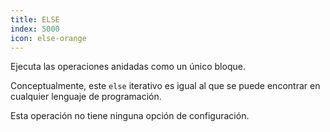 ```yaml
---
title: ELSE
index: 5000
icon: else-orange
---
```


Ejecuta las operaciones anidadas como un único bloque.

Conceptualmente, este `else` iterativo es igual al que se puede encontrar en cualquier lenguaje de programación.

Esta operación no tiene ninguna opción de configuración.
